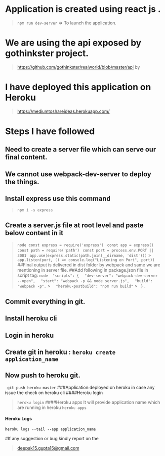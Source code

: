 # Application is created using react js .
> ```npm run dev-server```    =>  To launch the application.

# We are using the api exposed by gothinkster project.
> https://github.com/gothinkster/realworld/blob/master/api by

# I have deployed this application on Heroku
 > https://mediumtoshareideas.herokuapp.com/
# Steps I have followed 
## Need to create a server file which can serve our final content.
## We cannot use webpack-dev-server to deploy the things.
## Install express use this command
   > ```npm i -s express```
##  Create a server.js file at root level and paste below content in it
>   ```node const express = require('express')```
>        ```  const app = express() ```
 >           ```const path = require('path')```
  >         ``` const port = process.env.PORT || 3001```
   >        ``` app.use(express.static(path.join(__dirname, 'dist')))```
    >       ``` app.listen(port, () => console.log("Listening on Port", port)) ```
 ##Final output is delivered in dist folder by webpack and same we are mentioning in server file.
 ##Add following in package.json file in script tag: 
 >  ```node  "scripts": {```
  >        ```  "dev-server": "webpack-dev-server --open",```
   >       ```  "start": "webpack -p && node server.js",```
   >       ```  "build": "webpack -p",```
    >      ```  "heroku-postbuild": "npm run build"```
     >  ``` },```
## Commit everything in git.
## Install heroku cli
## Login in heroku
## Create git in heroku :  ```heroku create application_name```
## Now push to heroku git.
  ``` git push heroku master```
###Application deployed on heroku in case any issue the check on heroku cli
####Heroku login
 > ```heroku login```
####Heroku apps 
  >  It will provide application name which are running in heroku
   ```heroku apps```
  #### Heroku Logs 
  ```heroku logs --tail --app application_name```

#If any suggestion or bug kindly report on the 
> deepak15.gupta15@gmail.com

